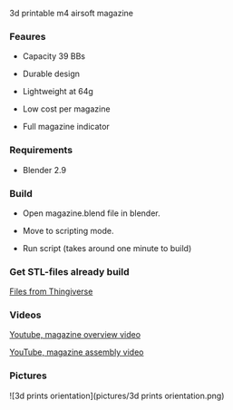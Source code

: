 3d printable m4 airsoft magazine

### Feaures

- Capacity 39 BBs 

- Durable design

- Lightweight at 64g

- Low cost per magazine

- Full magazine indicator

### Requirements

- Blender 2.9

### Build

- Open magazine.blend file in blender.

- Move to scripting mode.

- Run script (takes around one minute to build)

### Get STL-files already build

[Files from Thingiverse](https://www.thingiverse.com/thing:5466770)

### Videos

[Youtube, magazine overview video](https://youtu.be/Fpss9nV4ZOA)

[YouTube, magazine assembly video](https://youtu.be/4C9eRvLlT90)

### Pictures

![3d prints orientation](pictures/3d prints orientation.png)
